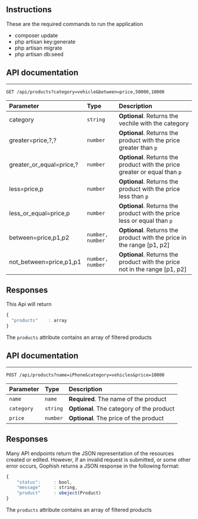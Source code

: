 ## Instructions

These are the required commands to run the application

-   composer update
-   php artisan key:generate
-   php artisan migrate
-   php artisan db:seed

## API documentation

---

```http
GET /api/products?category=vehicle&between=price,50000,10000
```

| Parameter                | Type             | Description                                                                |
| :----------------------- | :--------------- | :------------------------------------------------------------------------- |
| category                 | `string`         | **Optional**. Returns the vechile with the category                        |
| greater=price,?,?        | `number`         | **Optional**. Returns the product with the price greater than `p`          |
| greater_or_equal=price,? | `number`         | **Optional**. Returns the product with the price greater or equal than `p` |
| less=price,p             | `number`         | **Optional**. Returns the product with the price less than `p`             |
| less_or_equal=price,p    | `number`         | **Optional**. Returns the product with the price less or equal than `p`    |
| between=price,p1,p2      | `number, number` | **Optional**. Returns the product with the price in the range [p1, p2]     |
| not_between=price,p1,p1  | `number, number` | **Optional**. Returns the product with the price not in the range [p1, p2] |

## Responses

This Api will return
```javascript
{
  "products"    : array 
}
```

The `products` attribute contains an array of filtered products

## API documentation

---

```http
POST /api/products?name=iPhone&category=vehicles&price=10000
```

| Parameter  | Type     | Description                               |
| :--------- | :------- | :---------------------------------------- |
| `name`     | `name`   | **Required**. The name of the product     |
| `category` | `string` | **Optional**. The category of the product |
| `price`    | `number` | **Optional**. The price of the product    |

## Responses

Many API endpoints return the JSON representation of the resources created or edited. However, if an invalid request is submitted, or some other error occurs, Gophish returns a JSON response in the following format:

```javascript
{
    "status":     : bool,
    "message"     : string,
    "product"     : obeject(Product)
}
```

The `products` attribute contains an array of filtered products
